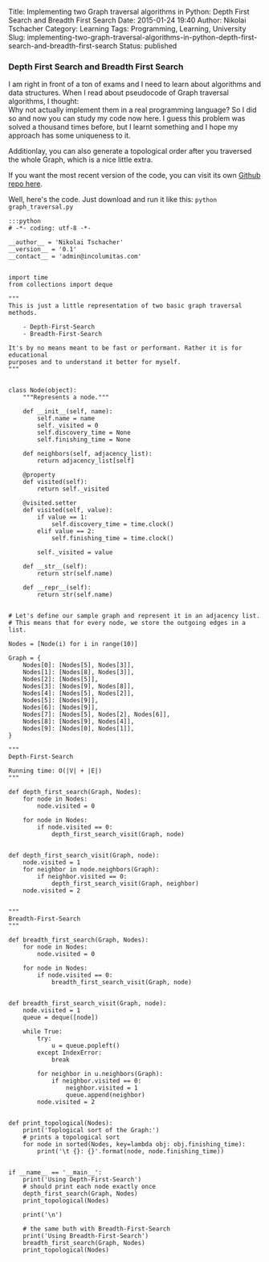 Title: Implementing two Graph traversal algorithms in Python: Depth First Search and Breadth First Search
Date: 2015-01-24 19:40
Author: Nikolai Tschacher
Category: Learning
Tags: Programming, Learning, University
Slug: implementing-two-graph-traversal-algorithms-in-python-depth-first-search-and-breadth-first-search
Status: published

### Depth First Search and Breadth First Search

I am right in front of a ton of exams and I need to learn about
algorithms and data structures. When I read about pseudocode of Graph
traversal algorithms, I thought:  
Why not actually implement them in a real programming language? So I
did so and now you can study my code now here. I guess this problem was
solved a thousand times before, but I learnt something and I hope my
approach has some uniqueness to it.

Additionlay, you can also generate a topological order after you
traversed the whole Graph, which is a nice little extra.

If you want the most recent version of the code, you can visit its own
[Github repo
here](https://github.com/NikolaiT/TraversingGraphs "github repo").

Well, here's the code. Just download and run it like this: `python graph_traversal.py`

    :::python
    # -*- coding: utf-8 -*-

    __author__ = 'Nikolai Tschacher'
    __version__ = '0.1'
    __contact__ = 'admin@incolumitas.com'


    import time
    from collections import deque

    """
    This is just a little representation of two basic graph traversal methods.

        - Depth-First-Search
        - Breadth-First-Search
        
    It's by no means meant to be fast or performant. Rather it is for educational
    purposes and to understand it better for myself.
    """


    class Node(object):
        """Represents a node."""
        
        def __init__(self, name):
            self.name = name
            self._visited = 0
            self.discovery_time = None
            self.finishing_time = None
            
        def neighbors(self, adjacency_list):
            return adjacency_list[self]
            
        @property
        def visited(self):
            return self._visited
            
        @visited.setter
        def visited(self, value):
            if value == 1:
                self.discovery_time = time.clock()
            elif value == 2:
                self.finishing_time = time.clock()
                
            self._visited = value
            
        def __str__(self):
            return str(self.name)
            
        def __repr__(self):
            return str(self.name)
            
            
    # Let's define our sample graph and represent it in an adjacency list.
    # This means that for every node, we store the outgoing edges in a list.

    Nodes = [Node(i) for i in range(10)]

    Graph = {
        Nodes[0]: [Nodes[5], Nodes[3]],
        Nodes[1]: [Nodes[8], Nodes[3]],
        Nodes[2]: [Nodes[5]],
        Nodes[3]: [Nodes[9], Nodes[8]],
        Nodes[4]: [Nodes[5], Nodes[2]],
        Nodes[5]: [Nodes[9]],
        Nodes[6]: [Nodes[9]],
        Nodes[7]: [Nodes[5], Nodes[2], Nodes[6]],
        Nodes[8]: [Nodes[9], Nodes[4]],
        Nodes[9]: [Nodes[0], Nodes[1]],
    }

    """
    Depth-First-Search

    Running time: O(|V| + |E|)
    """

    def depth_first_search(Graph, Nodes):
        for node in Nodes:
            node.visited = 0
            
        for node in Nodes:
            if node.visited == 0:
                depth_first_search_visit(Graph, node)
        

    def depth_first_search_visit(Graph, node):
        node.visited = 1
        for neighbor in node.neighbors(Graph):
            if neighbor.visited == 0:
                depth_first_search_visit(Graph, neighbor)
        node.visited = 2

        
    """
    Breadth-First-Search
    """

    def breadth_first_search(Graph, Nodes):
        for node in Nodes:
            node.visited = 0
            
        for node in Nodes:
            if node.visited == 0:
                breadth_first_search_visit(Graph, node)


    def breadth_first_search_visit(Graph, node):
        node.visited = 1
        queue = deque([node])
        
        while True:
            try:
                u = queue.popleft()
            except IndexError:
                break
                
            for neighbor in u.neighbors(Graph):
                if neighbor.visited == 0:
                    neighbor.visited = 1
                    queue.append(neighbor)
            node.visited = 2
            
            
    def print_topological(Nodes):
        print('Toplogical sort of the Graph:')
        # prints a topological sort
        for node in sorted(Nodes, key=lambda obj: obj.finishing_time):
            print('\t {}: {}'.format(node, node.finishing_time))
            
        
    if __name__ == '__main__':
        print('Using Depth-First-Search')
        # should print each node exactly once
        depth_first_search(Graph, Nodes)
        print_topological(Nodes)
        
        print('\n')
        
        # the same buth with Breadth-First-Search
        print('Using Breadth-First-Search')
        breadth_first_search(Graph, Nodes)
        print_topological(Nodes)
        
        

